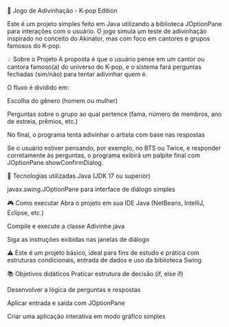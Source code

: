 
🎤 Jogo de Adivinhação - K-pop Edition

Este é um projeto simples feito em Java utilizando a biblioteca JOptionPane para interações com o usuário.
O jogo simula um teste de adivinhação inspirado no conceito do Akinator, mas com foco em cantores e grupos famosos do K-pop.

💡 Sobre o Projeto
A proposta é que o usuário pense em um cantor ou cantora famoso(a) do universo do K-pop, e o sistema fará perguntas fechadas (sim/não) para tentar adivinhar quem é.

O fluxo é dividido em:

Escolha do gênero (homem ou mulher)

Perguntas sobre o grupo ao qual pertence (fama, número de membros, ano de estreia, prêmios, etc.)

No final, o programa tenta adivinhar o artista com base nas respostas

Se o usuário estiver pensando, por exemplo, no BTS ou Twice, e responder corretamente às perguntas, o programa exibirá um palpite final com JOptionPane.showConfirmDialog.

🚀 Tecnologias utilizadas
Java (JDK 17 ou superior)

javax.swing.JOptionPane para interface de diálogo simples

🎮 Como executar
Abra o projeto em sua IDE Java (NetBeans, IntelliJ, Eclipse, etc.)

Compile e execute a classe Adivinhe.java

Siga as instruções exibidas nas janelas de diálogo

⚠️ Este é um projeto básico, ideal para fins de estudo e prática com estruturas condicionais, entrada de dados e uso da biblioteca Swing.

📚 Objetivos didáticos
Praticar estrutura de decisão (if, else if)

Desenvolver a lógica de perguntas e respostas

Aplicar entrada e saída com JOptionPane

Criar uma aplicação interativa em modo gráfico simples
